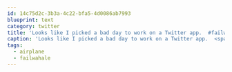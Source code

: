 ```yaml
---
id: 14c75d2c-3b3a-4c22-bfa5-4d0086ab7993
blueprint: text
category: twitter
title: 'Looks like I picked a bad day to work on a Twitter app.  #failwahale #airplane'
caption: 'Looks like I picked a bad day to work on a Twitter app.  <span class="hashtag hashtag_local">#<a href="http://tweettemp.darylchymko.ca/?tag=failwahale">failwahale</a> <span class="hashtag hashtag_local">#<a href="http://tweettemp.darylchymko.ca/?tag=airplane">airplane</a>'
tags:
  - airplane
  - failwahale
---
```

